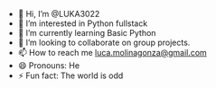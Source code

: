- 👋 Hi, I’m @LUKA3022
- 👀 I’m interested in Python fullstack
- 🌱 I’m currently learning Basic Python
- 💞️ I’m looking to collaborate on group projects.
- 📫 How to reach me luca.molinagonza@gmail.com
- 😄 Pronouns: He
- ⚡ Fun fact: The world is odd

<!---
LUKA3022/LUKA3022 is a ✨ special ✨ repository because its `README.md` (this file) appears on your GitHub profile.
You can click the Preview link to take a look at your changes.
--->
